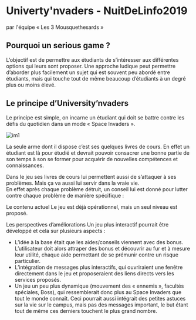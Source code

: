 Univerty'nvaders - NuitDeLinfo2019
========================
par l'équipe « Les 3 Mousquethesards »

Pourquoi un serious game ?
-------------------
L’objectif est de permettre aux étudiants de s’intéresser aux différentes options qui leurs sont proposer. Une approche ludique peut permettre d’aborder plus facilement un sujet qui est souvent peu abordé entre étudiants, mais qui touche tout de même beaucoup d’étudiants à un degré plus ou moins élevé.


Le principe d’University’nvaders
-----------------------------
Le principe est simple, on incarne un étudiant qui doit se battre contre les défis du quotidien dans un mode « Space Invaders ».

![im1](http://uploads.siteduzero.com/files/420001_421000/420263.png) 

La seule arme dont il dispose c’est ses quelques livres de cours. En effet un étudiant est là pour étudié et devrait pouvoir consacrer une bonne partie de son temps à son se former pour acquérir de nouvelles compétences et connaissances.

Dans le jeu ses livres de cours lui permettent aussi de s’attaquer à ses problèmes. Mais ça va aussi lui servir dans la vraie vie.  
En effet après chaque problème détruit, un conseil lui est donné pour lutter contre chaque problème de manière spécifique :

Le contenu actuel
Le jeu est déjà opérationnel, mais un seul niveau est proposé. 

Les perspectives d’améliorations
Un jeu plus interactif pourrait être développé et cela sur plusieurs aspects :
* L’idée à la base était que les aides/conseils viennent avec des bonus. L’utilisateur doit alors attraper des bonus et découvrir au fur et à mesure leur utilité, chaque aide permettant de se prémunir contre un risque particulier.
* L’intégration de messages plus interactifs, qui ouvriraient une fenêtre directement dans le jeu et proposeraient des liens directs vers les services proposés. 
* Un jeu un peu plus dynamique (mouvement des « ennemis », facultés spéciales, Boss), qui ressemblerait donc plus au Space Invaders que tout le monde connaît. Ceci pourrait aussi intégrait des petites astuces sur la vie sur le campus, mais pas des messages important, le but étant tout de même ces derniers touchent le plus grand nombre.
